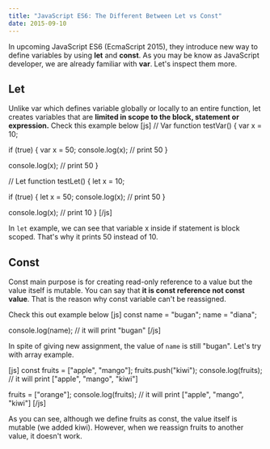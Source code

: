 ```yaml
---
title: "JavaScript ES6: The Different Between Let vs Const"
date: 2015-09-10
---
```


In upcoming JavaScript ES6 (EcmaScript 2015), they introduce new way to define variables by using **let** and **const**. As you may be know as JavaScript developer, we are already familiar with **var**. Let's inspect them more.

## Let

Unlike var which defines variable globally or locally to an entire function, let creates variables that are **limited in scope to the block, statement or expression.** Check this example below \[js\] // Var function testVar() { var x = 10;

if (true) { var x = 50; console.log(x); // print 50 }

console.log(x); // print 50 }

// Let function testLet() { let x = 10;

if (true) { let x = 50; console.log(x); // print 50 }

console.log(x); // print 10 } \[/js\]

In `let` example, we can see that variable x inside if statement is block scoped. That's why it prints 50 instead of 10.

## Const

Const main purpose is for creating read-only reference to a value but the value itself is mutable. You can say that **it is const reference not const value**. That is the reason why const variable can't be reassigned.

Check this out example below \[js\] const name = "bugan"; name = "diana";

console.log(name); // it will print "bugan" \[/js\]

In spite of giving new assignment, the value of `name` is still "bugan". Let's try with array example.

\[js\] const fruits = \["apple", "mango"\]; fruits.push("kiwi"); console.log(fruits); // it will print \["apple", "mango", "kiwi"\]

fruits = \["orange"\]; console.log(fruits); // it will print \["apple", "mango", "kiwi"\] \[/js\]

As you can see, although we define fruits as const, the value itself is mutable (we added kiwi). However, when we reassign fruits to another value, it doesn't work.
